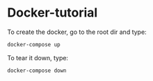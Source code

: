 # Docker-tutorial

To create the docker, go to the root dir and type:

```powershell
docker-compose up
```

To tear it down, type:

```powershell
docker-compose down
```
